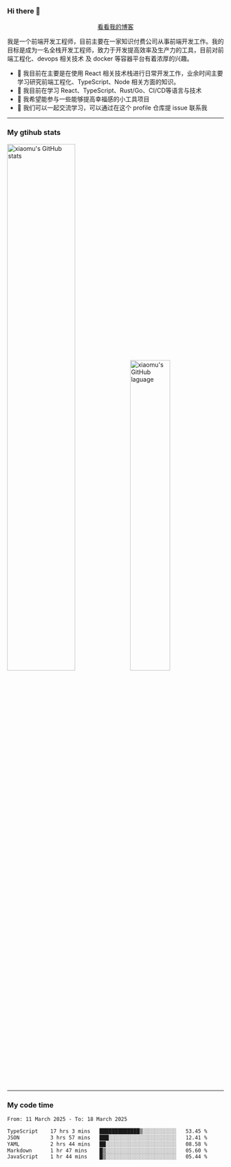 ### Hi there 👋

<p align="center">
  <a href="https://blog.realjacket.fun">看看我的博客</a>
</p>

我是一个前端开发工程师，目前主要在一家知识付费公司从事前端开发工作。我的目标是成为一名全栈开发工程师，致力于开发提高效率及生产力的工具，目前对前端工程化、devops 相关技术 及 docker 等容器平台有着浓厚的兴趣。

- 🔭 我目前在主要是在使用 React 相关技术栈进行日常开发工作，业余时间主要学习研究前端工程化、TypeScript、Node 相关方面的知识。
- 🌱 我目前在学习 React、TypeScript、Rust/Go、CI/CD等语言与技术
- 👯 我希望能参与一些能够提高幸福感的小工具项目
- 💬 我们可以一起交流学习，可以通过在这个 profile 仓库提 issue 联系我

***

### My gtihub stats

<a><img src="https://github-readme-stats-git-masterrstaa-rickstaa.vercel.app/api?username=real-jacket&&show_icons=true" title="xiaomu's GitHub stats" alt="xiaomu's GitHub stats" style="width:56%;"/></a>
<a><img src="https://github-readme-stats-git-masterrstaa-rickstaa.vercel.app/api/top-langs/?username=real-jacket&layout=compact" title="xiaomu's GitHub laguage" alt="xiaomu's GitHub laguage" style="width:43%;"/><a/>

***

### My code time

<!--START_SECTION:waka-->

```txt
From: 11 March 2025 - To: 18 March 2025

TypeScript    17 hrs 3 mins   █████████████▒░░░░░░░░░░░   53.45 %
JSON          3 hrs 57 mins   ███░░░░░░░░░░░░░░░░░░░░░░   12.41 %
YAML          2 hrs 44 mins   ██░░░░░░░░░░░░░░░░░░░░░░░   08.58 %
Markdown      1 hr 47 mins    █▒░░░░░░░░░░░░░░░░░░░░░░░   05.60 %
JavaScript    1 hr 44 mins    █▒░░░░░░░░░░░░░░░░░░░░░░░   05.44 %
```

<!--END_SECTION:waka-->
